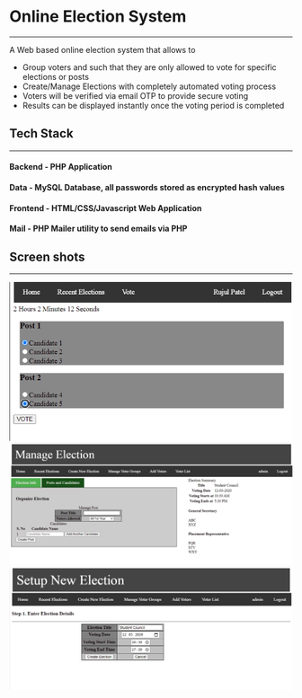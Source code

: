 # Online Election System
------------------------

A Web based online election system that allows to 
 * Group voters and such that they are only allowed to vote for specific elections or posts
 * Create/Manage Elections with completely automated voting process
 * Voters will be verified via email OTP to provide secure voting
 * Results can be displayed instantly once the voting period is completed
 
 ## Tech Stack
 ---------------
 
  #### Backend - PHP Application
  #### Data - MySQL Database, all passwords stored as encrypted hash values
  #### Frontend - HTML/CSS/Javascript Web Application
  #### Mail - PHP Mailer utility to send emails via PHP

## Screen shots
------------------
![](https://github.com/Rujul-Patel/Online-Election-System/blob/master/2021-01-13-152749_714x401_scrot.png)
![](https://github.com/Rujul-Patel/Online-Election-System/blob/master/2021-01-13-152332_1354x582_scrot.png)
![](https://github.com/Rujul-Patel/Online-Election-System/blob/master/2021-01-13-152200_1172x514_scrot.png)
